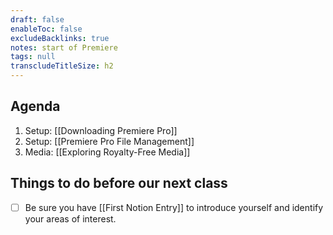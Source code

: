 ```yaml
---
draft: false
enableToc: false
excludeBacklinks: true
notes: start of Premiere
tags: null
transcludeTitleSize: h2
---
```


## Agenda
1. Setup: [[Downloading Premiere Pro]]
2. Setup: [[Premiere Pro File Management]]
3. Media: [[Exploring Royalty-Free Media]]

## Things to do before our next class
- [ ] Be sure you have [[First Notion Entry]] to introduce yourself and identify your areas of interest.